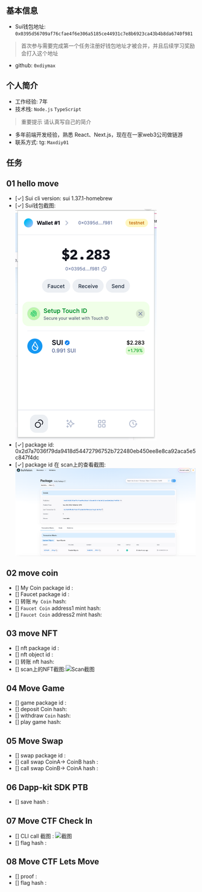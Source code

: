## 基本信息
- Sui钱包地址: `0x0395d56709af76cfae4f6e306a5185ce44931c7e8b6923ca43b4b8da6740f981`
> 首次参与需要完成第一个任务注册好钱包地址才被合并，并且后续学习奖励会打入这个地址
- github: `0xdiymax`

## 个人简介
- 工作经验: 7年
- 技术栈: `Node.js` `TypeScript`
> 重要提示 请认真写自己的简介
- 多年前端开发经验，熟悉 React、Next.js，现在在一家web3公司做链游
- 联系方式: tg: `Maxdiy01` 

## 任务

##   01 hello move  
- [✓] Sui cli version: sui 1.37.1-homebrew
- [✓] Sui钱包截图: ![Sui钱包截图](./images/task1_wallet.png)
- [✓] package id: 0x2d7a7036f79da9418d54472796752b722480eb450ee8e8ca92aca5e5c847f4dc
- [✓] package id 在 scan上的查看截图:![Scan截图](./images/task1_package.png)

##   02 move coin
- [] My Coin package id : 
- [] Faucet package id : 
- [] 转账 `My Coin` hash:
- [] `Faucet Coin` address1 mint hash:
- [] `Faucet Coin` address2 mint hash:

##   03 move NFT
- [] nft package id :
- [] nft object id : 
- [] 转账 nft  hash:
- [] scan上的NFT截图:![Scan截图](./images/你的图片地址)

##   04 Move Game
- [] game package id :
- [] deposit Coin hash:
- [] withdraw `Coin` hash:
- [] play game hash:

##   05 Move Swap
- [] swap package id :
- [] call swap CoinA-> CoinB  hash :
- [] call swap CoinB-> CoinA  hash :

##   06 Dapp-kit SDK PTB
- [] save hash :

##   07 Move CTF Check In
- [] CLI call 截图 : ![截图](./images/你的图片地址)
- [] flag hash :

##   08 Move CTF Lets Move
- [] proof : 
- [] flag hash :
